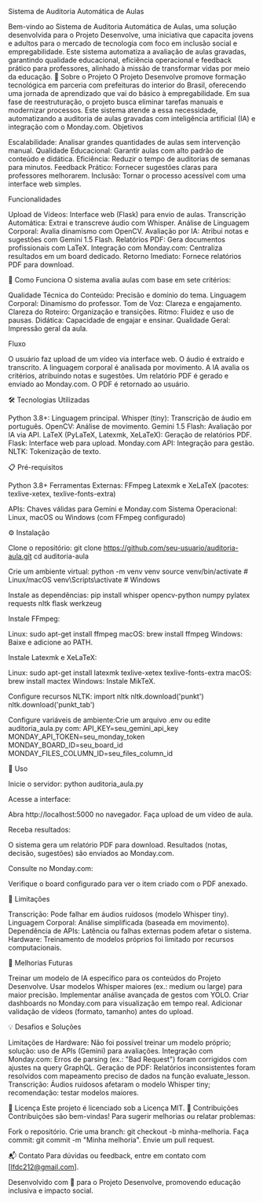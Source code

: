 Sistema de Auditoria Automática de Aulas
 
Bem-vindo ao Sistema de Auditoria Automática de Aulas, uma solução desenvolvida para o Projeto Desenvolve, uma iniciativa que capacita jovens e adultos para o mercado de tecnologia com foco em inclusão social e empregabilidade. Este sistema automatiza a avaliação de aulas gravadas, garantindo qualidade educacional, eficiência operacional e feedback prático para professores, alinhado à missão de transformar vidas por meio da educação.
📖 Sobre o Projeto
O Projeto Desenvolve promove formação tecnológica em parceria com prefeituras do interior do Brasil, oferecendo uma jornada de aprendizado que vai do básico à empregabilidade. Em sua fase de reestruturação, o projeto busca eliminar tarefas manuais e modernizar processos. Este sistema atende a essa necessidade, automatizando a auditoria de aulas gravadas com inteligência artificial (IA) e integração com o Monday.com.
Objetivos

Escalabilidade: Analisar grandes quantidades de aulas sem intervenção manual.
Qualidade Educacional: Garantir aulas com alto padrão de conteúdo e didática.
Eficiência: Reduzir o tempo de auditorias de semanas para minutos.
Feedback Prático: Fornecer sugestões claras para professores melhorarem.
Inclusão: Tornar o processo acessível com uma interface web simples.

Funcionalidades

Upload de Vídeos: Interface web (Flask) para envio de aulas.
Transcrição Automática: Extrai e transcreve áudio com Whisper.
Análise de Linguagem Corporal: Avalia dinamismo com OpenCV.
Avaliação por IA: Atribui notas e sugestões com Gemini 1.5 Flash.
Relatórios PDF: Gera documentos profissionais com LaTeX.
Integração com Monday.com: Centraliza resultados em um board dedicado.
Retorno Imediato: Fornece relatórios PDF para download.

🚀 Como Funciona
O sistema avalia aulas com base em sete critérios:

Qualidade Técnica do Conteúdo: Precisão e domínio do tema.
Linguagem Corporal: Dinamismo do professor.
Tom de Voz: Clareza e engajamento.
Clareza do Roteiro: Organização e transições.
Ritmo: Fluidez e uso de pausas.
Didática: Capacidade de engajar e ensinar.
Qualidade Geral: Impressão geral da aula.

Fluxo

O usuário faz upload de um vídeo via interface web.
O áudio é extraído e transcrito.
A linguagem corporal é analisada por movimento.
A IA avalia os critérios, atribuindo notas e sugestões.
Um relatório PDF é gerado e enviado ao Monday.com.
O PDF é retornado ao usuário.

🛠️ Tecnologias Utilizadas

Python 3.8+: Linguagem principal.
Whisper (tiny): Transcrição de áudio em português.
OpenCV: Análise de movimento.
Gemini 1.5 Flash: Avaliação por IA via API.
LaTeX (PyLaTeX, Latexmk, XeLaTeX): Geração de relatórios PDF.
Flask: Interface web para upload.
Monday.com API: Integração para gestão.
NLTK: Tokenização de texto.

📋 Pré-requisitos

Python 3.8+
Ferramentas Externas:
FFmpeg
Latexmk e XeLaTeX (pacotes: texlive-xetex, texlive-fonts-extra)


APIs: Chaves válidas para Gemini e Monday.com
Sistema Operacional: Linux, macOS ou Windows (com FFmpeg configurado)

⚙️ Instalação

Clone o repositório:
git clone https://github.com/seu-usuario/auditoria-aula.git
cd auditoria-aula


Crie um ambiente virtual:
python -m venv venv
source venv/bin/activate  # Linux/macOS
venv\Scripts\activate     # Windows


Instale as dependências:
pip install whisper opencv-python numpy pylatex requests nltk flask werkzeug


Instale FFmpeg:

Linux: sudo apt-get install ffmpeg
macOS: brew install ffmpeg
Windows: Baixe e adicione ao PATH.


Instale Latexmk e XeLaTeX:

Linux: sudo apt-get install latexmk texlive-xetex texlive-fonts-extra
macOS: brew install mactex
Windows: Instale MikTeX.


Configure recursos NLTK:
import nltk
nltk.download('punkt')
nltk.download('punkt_tab')


Configure variáveis de ambiente:Crie um arquivo .env ou edite auditoria_aula.py com:
API_KEY=seu_gemini_api_key
MONDAY_API_TOKEN=seu_monday_token
MONDAY_BOARD_ID=seu_board_id
MONDAY_FILES_COLUMN_ID=seu_files_column_id



🚀 Uso

Inicie o servidor:
python auditoria_aula.py


Acesse a interface:

Abra http://localhost:5000 no navegador.
Faça upload de um vídeo de aula.


Receba resultados:

O sistema gera um relatório PDF para download.
Resultados (notas, decisão, sugestões) são enviados ao Monday.com.


Consulte no Monday.com:

Verifique o board configurado para ver o item criado com o PDF anexado.




🛑 Limitações

Transcrição: Pode falhar em áudios ruidosos (modelo Whisper tiny).
Linguagem Corporal: Análise simplificada (baseada em movimento).
Dependência de APIs: Latência ou falhas externas podem afetar o sistema.
Hardware: Treinamento de modelos próprios foi limitado por recursos computacionais.

🌱 Melhorias Futuras

Treinar um modelo de IA específico para os conteúdos do Projeto Desenvolve.
Usar modelos Whisper maiores (ex.: medium ou large) para maior precisão.
Implementar análise avançada de gestos com YOLO.
Criar dashboards no Monday.com para visualização em tempo real.
Adicionar validação de vídeos (formato, tamanho) antes do upload.

💡 Desafios e Soluções

Limitações de Hardware: Não foi possível treinar um modelo próprio; solução: uso de APIs (Gemini) para avaliações.
Integração com Monday.com: Erros de parsing (ex.: "Bad Request") foram corrigidos com ajustes na query GraphQL.
Geração de PDF: Relatórios inconsistentes foram resolvidos com mapeamento preciso de dados na função evaluate_lesson.
Transcrição: Áudios ruidosos afetaram o modelo Whisper tiny; recomendação: testar modelos maiores.

📜 Licença
Este projeto é licenciado sob a Licença MIT.
🙌 Contribuições
Contribuições são bem-vindas! Para sugerir melhorias ou relatar problemas:

Fork o repositório.
Crie uma branch: git checkout -b minha-melhoria.
Faça commit: git commit -m "Minha melhoria".
Envie um pull request.

📬 Contato
Para dúvidas ou feedback, entre em contato com [lfdc212@gmail.com].

Desenvolvido com 💙 para o Projeto Desenvolve, promovendo educação inclusiva e impacto social.
